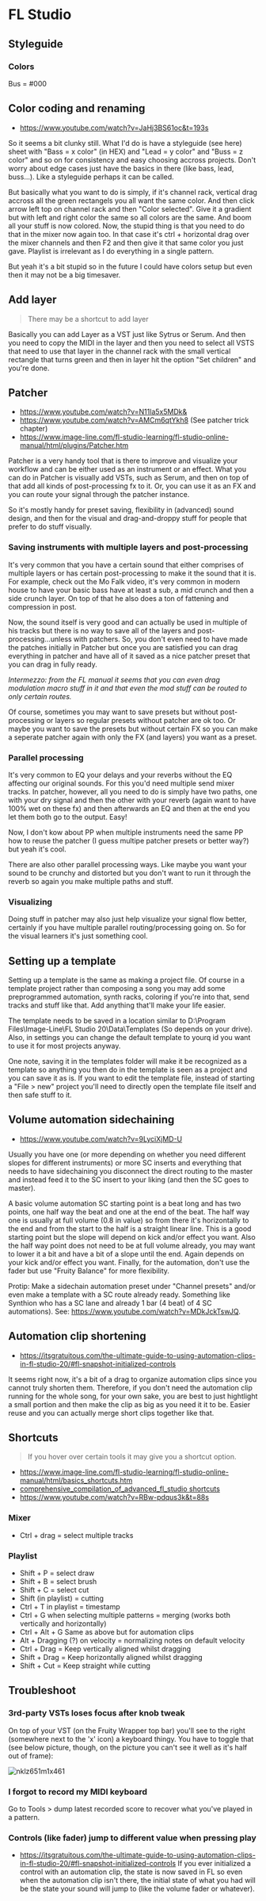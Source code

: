 # FL Studio
## Styleguide
### Colors
Bus = #000

## Color coding and renaming
- https://www.youtube.com/watch?v=JaHj3BS61oc&t=193s

So it seems a bit clunky still. What I'd do is have a styleguide (see here) sheet with "Bass = x color" (in HEX) and "Lead = y color" and "Buss = z color" and so on for consistency and easy choosing accross projects. Don't worry about edge cases just have the basics in there (like bass, lead, buss...). Like a styleguide perhaps it can be called.

But basically what you want to do is simply, if it's channel rack, vertical drag accross all the green rectangels you all want the same color. And then click arrow left top on channel rack and then "Color selected". Give it a gradient but with left and right color the same so all colors are the same. And boom all your stuff is now colored. Now, the stupid thing is that you need to do that in the mixer now again too. In that case it's ctrl + horizontal drag over the mixer channels and then F2 and then give it that same color you just gave. Playlist is irrelevant as I do everything in a single pattern.

But yeah it's a bit stupid so in the future I could have colors setup but even then it may not be a big timesaver.

## Add layer
> There may be a shortcut to add layer

Basically you can add Layer as a VST just like Sytrus or Serum. And then you need to copy the MIDI in the layer and then you need to select all VSTS that need to use that layer in the channel rack with the small vertical rectangle that turns green and then in layer hit the option "Set children" and you're done.

## Patcher
- https://www.youtube.com/watch?v=N11la5x5MDk&
- https://www.youtube.com/watch?v=AMCm6qtYkh8 (See patcher trick chapter)
- https://www.image-line.com/fl-studio-learning/fl-studio-online-manual/html/plugins/Patcher.htm

Patcher is a very handy tool that is there to improve and visualize your workflow and can be either used as an instrument or an effect. What you can do in Patcher is visually add VSTs, such as Serum, and then on top of that add all kinds of post-processing fx to it. Or, you can use it as an FX and you can route your signal through the patcher instance. 

So it's mostly handy for preset saving, flexibility in (advanced) sound design, and then for the visual and drag-and-droppy stuff for people that prefer to do stuff visually.

### Saving instruments with multiple layers and post-processing
It's very common that you have a certain sound that either comprises of multiple layers or has certain post-processing to make it the sound that it is. For example, check out the Mo Falk video, it's very common in modern house to have your basic bass have at least a sub, a mid crunch and then a side crunch layer. On top of that he also does a ton of fattening and compression in post. 

Now, the sound itself is very good and can actually be used in multiple of his tracks but there is no way to save all of the layers and post-processing...unless with patchers. So, you don't even need to have made the patches initially in Patcher but once you are satisfied you can drag everything in patcher and have all of it saved as a nice patcher preset that you can drag in fully ready.

*Intermezzo: from the FL manual it seems that you can even drag modulation macro stuff in it and that even the mod stuff can be routed to only certain routes.*

Of course, sometimes you may want to save presets but without post-processing or layers so regular presets without patcher are ok too. Or maybe you want to save the presets but without certain FX so you can make a seperate patcher again with only the FX (and layers) you want as a preset.

### Parallel processing
It's very common to EQ your delays and your reverbs without the EQ affecting our original sounds. For this you'd need multiple send mixer tracks. In patcher, however, all you need to do is simply have two paths, one with your dry signal and then the other with your reverb (again want to have 100% wet on these fx) and then afterwards an EQ and then at the end you let them both go to the output. Easy!

Now, I don't kow about PP when multiple instruments need the same PP how to reuse the patcher (I guess multipe patcher presets or better way?) but yeah it's cool.

There are also other parallel processing ways. Like maybe you want your sound to be crunchy and distorted but you don't want to run it through the reverb so again you make multiple paths and stuff.

### Visualizing
Doing stuff in patcher may also just help visualize your signal flow better, certainly if you have multiple parallel routing/processing going on. So for the visual learners it's just something cool.

## Setting up a template
Setting up a template is the same as making a project file. Of course in a template project rather than composing a song you may add some preprogrammed automation, synth racks, coloring if you're into that, send tracks and stuff like that. Add anything that'll make your life easier.

The template needs to be saved in a location similar to D:\Program Files\Image-Line\FL Studio 20\Data\Templates (So depends on your drive). Also, in settings you can change the default template to yourq id you want to use it for most projects anyway.

One note, saving it in the templates folder will make it be recognized as a template so anything you then do in the template is seen as a project and you can save it as is. If you want to edit the template file, instead of starting a "File > new" project you'll need to directly open the template file itself and then safe stuff to it.

## Volume automation sidechaining
- https://www.youtube.com/watch?v=9LyciXjMD-U

Usually you have one (or more depending on whether you need different slopes for different instruments) or more SC inserts and everything that needs to have sidechaining you disconnect the direct routing to the master and instead feed it to the SC insert to your liking (and then the SC goes to master).

A basic volume automation SC starting point is a beat long and has two points, one half way the beat and one at the end of the beat. The half way one is usually at full volume (0.8 in value) so from there it's horizontally to the end and from the start to the half is a straight linear line. This is a good starting point but the slope will depend on kick and/or effect you want. Also the half way point does not need to be at full volume already, you may want to lower it a bit and have a bit of a slope until the end. Again depends on your kick and/or effect you want. Finally, for the automation, don't use the fader but use "Fruity Balance" for more flexibility.

Protip: Make a sidechain automation preset under "Channel presets" and/or even make a template with a SC route already ready. Something like Synthion who has a SC lane and already 1 bar (4 beat) of 4 SC automations). See: https://www.youtube.com/watch?v=MDkJckTswJQ.

## Automation clip shortening
- https://itsgratuitous.com/the-ultimate-guide-to-using-automation-clips-in-fl-studio-20/#fl-snapshot-initialized-controls

It seems right now, it's a bit of a drag to organize automation clips since you cannot truly shorten them. Therefore, if you don't need the automation clip running for the whole song, for your own sake, you are best to just hightlight a small portion and then make the clip as big as you need it it to be. Easier reuse and you can actually merge short clips together like that.

## Shortcuts
> If you hover over certain tools it may give you a shortcut option.

- https://www.image-line.com/fl-studio-learning/fl-studio-online-manual/html/basics_shortcuts.htm
- [comprehensive_compilation_of_advanced_fl_studio shortcuts](https://old.reddit.com/r/FL_Studio/comments/ep7jlf/comprehensive_compilation_of_advanced_fl_studio/)
- https://www.youtube.com/watch?v=RBw-pdqus3k&t=88s

### Mixer
- Ctrl + drag = select multiple tracks

### Playlist
- Shift + P = select draw
- Shift + B = select brush
- Shift + C = select cut
- Shift (in playlist) = cutting
- Ctrl + T in playlist = timestamp
- Ctrl + G when selecting multiple patterns = merging (works both vertically and horizontally)
- Ctrl + Alt + G Same as above but for automation clips
- Alt + Dragging (?) on velocity = normalizing notes on default velocity
- Ctrl + Drag = Keep vertically aligned whilst dragging
- Shift + Drag = Keep horizontally aligned whilst dragging
- Shift + Cut = Keep straight while cutting

## Troubleshoot
### 3rd-party VSTs loses focus after knob tweak
On top of your VST (on the Fruity Wrapper top bar) you'll see to the right (somewhere next to the 'x' icon) a keyboard thingy. You have to toggle that (see below picture, though, on the picture you can't see it well as it's half out of frame):

![nklz651m1x461](https://user-images.githubusercontent.com/17428965/113638649-a648de00-9677-11eb-8427-04c95c4888af.png)

### I forgot to record my MIDI keyboard
Go to Tools > dump latest recorded score to recover what you've played in a pattern.

### Controls (like fader) jump to different value when pressing play
- https://itsgratuitous.com/the-ultimate-guide-to-using-automation-clips-in-fl-studio-20/#fl-snapshot-initialized-controls
If you ever initialized a control with an automation clip, the state is now saved in FL so even when the automation clip isn't there, the initial state of what you had will be the state your sound will jump to (like the volume fader or whatever).
